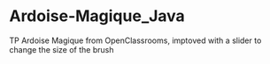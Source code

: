 # Ardoise-Magique_Java
TP Ardoise Magique from OpenClassrooms, imptoved with a slider to change the size of the brush
